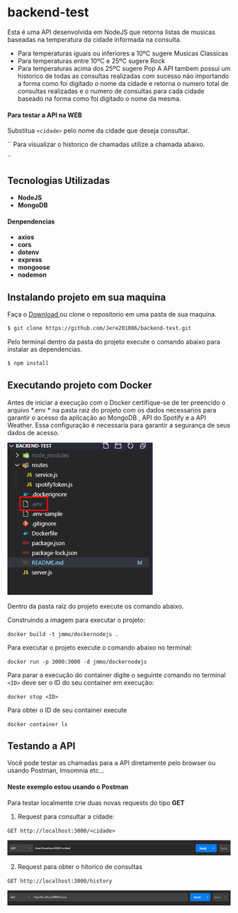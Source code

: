 # backend-test
Esta é uma API desenvolvida em NodeJS que retorna listas de musicas baseadas na temperatura da cidade informada na consulta.
- Para temperaturas iguais ou inferiores a 10ºC sugere Musicas Classicas
- Para temperaturas entre 10ºC e 25ºC sugere Rock
- Para temperaturas acima dos 25ºC sugere Pop
 A API tambem possui um historico de todas as consultas realizadas com sucesso não importando a forma como foi digitado o nome da cidade e retorna o numero total de consultas realizadas e o numero de consultas para cada cidade baseado na forma como foi digitado o nome da mesma.
 #### Para testar a API na WEB
Substitua `<cidade>` pelo nome da cidade que deseja consultar.

``
Para visualizar o historico de chamadas utilize a chamada abaixo.

`` 

## Tecnologias Utilizadas
- **NodeJS**
- **MongoDB**
#### Denpendencias
- **axios**
- **cors**
- **dotenv**
- **express**
- **mongoose**
- **nodemon**

## Instalando projeto em sua maquina
Faça o [Download ](https://github.com/Jere201086/backend-test/archive/master.zip "Download ") ou clone o repositorio em uma pasta de sua maquina.
```bash
$ git clone https://github.com/Jere201086/backend-test.git
```

Pelo terminal dentro da pasta do projeto execute o comando abaixo para instalar
as dependencias.
```bash
$ npm install
```

## Executando projeto com Docker
Antes de iniciar a execução com o Docker certifique-se de ter preencido o arquivo *.env *
na pasta raiz do projeto com os dados necessarios para garantir o acesso da aplicação ao MongoDB , API do Spotify e a API Weather. Essa configuração é necessaria para garantir a segurança de seus dados de acesso.

![.env file](https://github.com/Jere201086/Images-For-Readmes/blob/master/img-backend-test-readme/envIMG.png ".env file")

Dentro da pasta raiz do projeto execute os comando abaixo.

Construindo a imagem para executar o projeto:

`docker build -t jmmo/dockernodejs .`

Para executar o projeto execute o comando abaixo no terminal:

`docker run -p 3000:3000 -d jmmo/dockernodejs`

Para parar a execução do container digite o seguinte comando no terminal `<ID>` deve ser o ID do seu container em execução:

`docker stop <ID>`

Para obter o ID de seu container execute

`docker container ls`

## Testando a API

Você pode testar as chamadas para a API diretamente pelo browser ou usando Postman, Imsomnia etc...<br>
#### Neste exemplo estou usando o Postman
Para testar localmente crie duas novas requests do tipo **GET**<br>
1. Request para consultar a cidade:

`GET http://localhost:3000/<cidade>`

![consulta](https://github.com/Jere201086/Images-For-Readmes/blob/master/img-backend-test-readme/query.png "consulta")

2. Request para obter o hitorico de consultas

`GET http://localhost:3000/history`

![history](https://github.com/Jere201086/Images-For-Readmes/blob/master/img-backend-test-readme/history.png "history")

